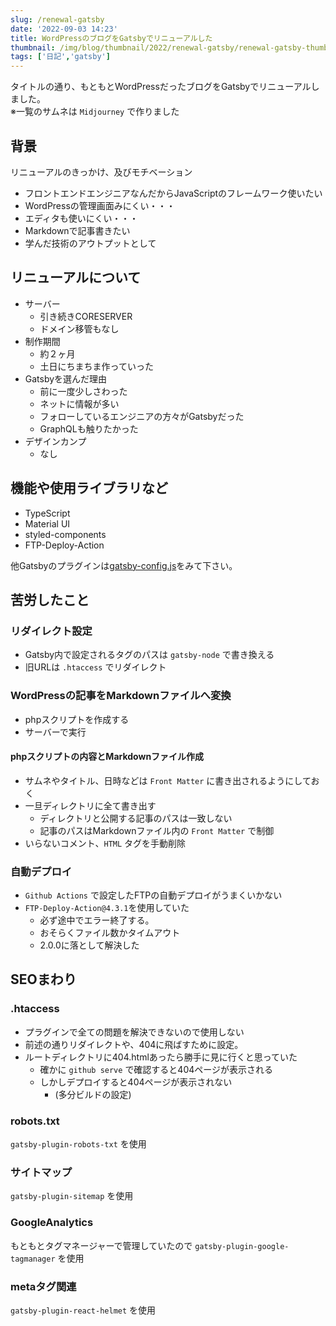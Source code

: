 ```yaml
---
slug: /renewal-gatsby
date: '2022-09-03 14:23'
title: WordPressのブログをGatsbyでリニューアルした
thumbnail: /img/blog/thumbnail/2022/renewal-gatsby/renewal-gatsby-thumb.webp
tags: ['日記','gatsby']
---
```

タイトルの通り、もともとWordPressだったブログをGatsbyでリニューアルしました。  
※一覧のサムネは `Midjourney` で作りました

## 背景
リニューアルのきっかけ、及びモチベーション

- フロントエンドエンジニアなんだからJavaScriptのフレームワーク使いたい
- WordPressの管理画面みにくい・・・
- エディタも使いにくい・・・
- Markdownで記事書きたい
- 学んだ技術のアウトプットとして

## リニューアルについて
- サーバー
  - 引き続きCORESERVER
  - ドメイン移管もなし
- 制作期間
  - 約２ヶ月
  - 土日にちまちま作っていった
- Gatsbyを選んだ理由
  - 前に一度少しさわった
  - ネットに情報が多い
  - フォローしているエンジニアの方々がGatsbyだった
  - GraphQLも触りたかった
- デザインカンプ
  - なし

## 機能や使用ライブラリなど
- TypeScript
- Material UI
- styled-components
- FTP-Deploy-Action

他Gatsbyのプラグインは[gatsby-config.js](https://github.com/totocalcio/totolog34/blob/main/gatsby-config.js)をみて下さい。

## 苦労したこと

### リダイレクト設定
- Gatsby内で設定されるタグのパスは `gatsby-node` で書き換える
- 旧URLは `.htaccess` でリダイレクト

### WordPressの記事をMarkdownファイルへ変換
- phpスクリプトを作成する
- サーバーで実行

#### phpスクリプトの内容とMarkdownファイル作成
- サムネやタイトル、日時などは `Front Matter` に書き出されるようにしておく
- 一旦ディレクトリに全て書き出す
  - ディレクトリと公開する記事のパスは一致しない
  - 記事のパスはMarkdownファイル内の `Front Matter` で制御
- いらないコメント、`HTML` タグを手動削除

### 自動デプロイ
- `Github Actions` で設定したFTPの自動デプロイがうまくいかない
- `FTP-Deploy-Action@4.3.1`を使用していた
  - 必ず途中でエラー終了する。
  - おそらくファイル数かタイムアウト
  - 2.0.0に落として解決した

## SEOまわり
### .htaccess
- プラグインで全ての問題を解決できないので使用しない
- 前述の通りリダイレクトや、404に飛ばすために設定。
- ルートディレクトリに404.htmlあったら勝手に見に行くと思っていた
  - 確かに `github serve` で確認すると404ページが表示される
  - しかしデプロイすると404ページが表示されない
    - (多分ビルドの設定)

### robots.txt
`gatsby-plugin-robots-txt` を使用

### サイトマップ
`gatsby-plugin-sitemap` を使用

### GoogleAnalytics
もともとタグマネージャーで管理していたので `gatsby-plugin-google-tagmanager` を使用

### metaタグ関連
`gatsby-plugin-react-helmet` を使用
